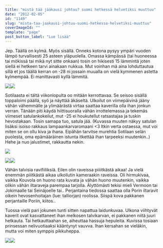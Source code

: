 ```yaml
---
title: "mistä tää jääkausi johtuu? suomi hetkessä helvetiksi muuttuu"
date: "2012-02-05"
id: "1149"
slug: "mista-taa-jaakausi-johtuu-suomi-hetkessa-helvetiksi-muuttuu"
coverImageId: ""
template: "page"
post_button_label: "Lue lisää"
---
```


Jep. Täällä on kylmä. Myös sisällä. Onneks kotona pysyy ympäri vuoden lämpö turvallisesti 25 asteen yläpuolella. Omassa kämpässä (tai huoneessa tai mökissä tai mikä nyt sitte onkaan) tosin on hikisesti 15 lämmintä joten siellä ei hetkeen tarvi ainakaan nukkua. Mut voinhan mä aina lohduttautua sillä et jos täällä kerran on -28 ni jossain muualla on vielä kymmenen astetta kylmempää. Ei manittavasti kyllä lämmitä.  
  

[![](/images/IMG_4489.png)](http://2.bp.blogspot.com/-2skqpIPRdgk/Ty6neLe9HiI/AAAAAAAAAS0/Zgmcur_lSPE/s1600/IMG_4489.png)[![](/images/IMG_4490.png)](http://4.bp.blogspot.com/-JOzLMaCyCl0/Ty6nibvhK9I/AAAAAAAAAS8/cdElz_TW4pY/s1600/IMG_4490.png)

  

Sotilaasta ei tältä viikonlopulta oo mitään kerrottavaa. Se seisoo sisällä toppaloimi päällä, syö ja näyttää äkäseltä. Ulkoilut on viimepäivinä jääny vähän vähemmälle ja ylimäärästä virtaa saattaa kaverilla olla ihan jonkun verran. Tänään piti käydä hiittisuoralla vähän irrottelemassa ja tekemäs viimeset satulankokeilut, mut -25 ei houkutellut ratsastajaa ja tuskin hevostakaan. Tosin samapa tuo, satula jää. (Kuvassa muuten näkyy satulan lisäksi isoiso rakkaus lampaankarvaromaani <3 Itkin verta ostaessa, mut voi miten se on ollu kiva ja ihana. Eipähän tarvitse murehtia Sotilaan selän puolesta, oma epämääräinen istunta itkettää ihan tarpeeksi muutenkin..) Hehe ja nuo jalustimet, rakkautta nekin.

  

[![](/images/IMG_4102.png)](http://1.bp.blogspot.com/-Ite5xjvzNt0/Ty6tvEtkfgI/AAAAAAAAATE/6eBkqEut2-E/s1600/IMG_4102.png)

  

[![](/images/IMG_4055.png)](http://3.bp.blogspot.com/-7755LhZPgxI/Ty6t1ra93kI/AAAAAAAAATM/VJ_Yin5_68M/s1600/IMG_4055.png)[![](/images/IMG_4210.png)](http://2.bp.blogspot.com/-0xrYVOnOdck/Ty6t5AxksyI/AAAAAAAAATU/2miuR-j5Gr8/s1600/IMG_4210.png)

  

Vähän talvisia ravifiiliksiä. Eilen olin raveissa piiiitkästä aikaa! Ja vielä enemmän piiitkästä aikaa ulkoilutin kameraakin raveissa. Oli hirmukivaa, vaikka Kouvola on huono rata kuvata ja vähän huono muutenkin, vaikka olikin vähän iltaraveja parempaa tarjolla. Älyttömästi tekisi mieli Vermoon tai Jokimaalle tai Seinäjoelle tai.. Perjantaina tiedossa saattaa olla Porin iltaravit oikein hevosenhoitajan (lue: talliorjan) roolissa. Siispä kova pakkanen perjantaille Poriin, kiitos..

  

Tuossa vielä pari jokunen tunti sitten napattua laidunkuvaa. Ulkona viihtyvät kaverit ovat kasvattaneet ihan melkosen talvikarvan, ei pakkanen niitä juuri hetkauta. Tai hetkauttaahan se, aiheuttaa hassuja hepuleita. Kuvissa tosiaan prinsessan nelivuotiaaksi kääntynyt vauvva. Ihan kersahan se vieläkin, mutta voi miten symppis pikkuheppa.

  

[![](/images/IMG_4541.png)](http://2.bp.blogspot.com/-7rVdCsBQqCg/Ty6vllnUlsI/AAAAAAAAATc/luQthg1zGvI/s1600/IMG_4541.png)[![](/images/IMG_4641.png)](http://1.bp.blogspot.com/-fKIpgF-aUUI/Ty6vrOaxM9I/AAAAAAAAATk/gH66JHDBvXg/s1600/IMG_4641.png)
